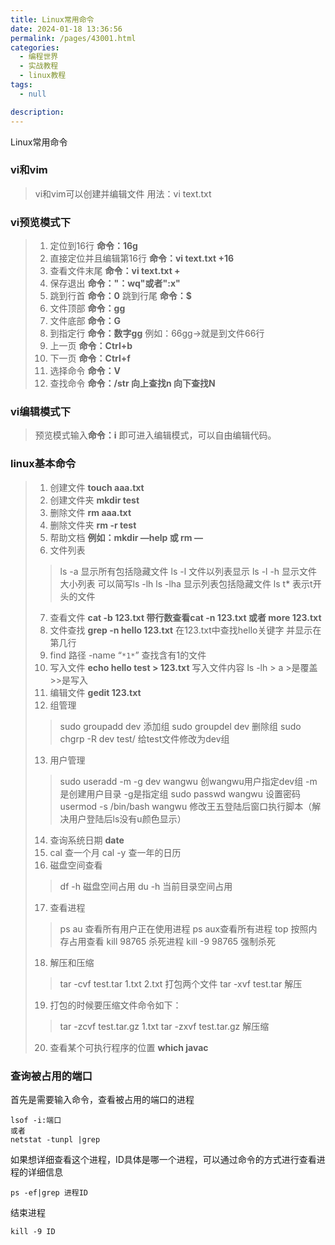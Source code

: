 ```yaml
---
title: Linux常用命令
date: 2024-01-18 13:36:56
permalink: /pages/43001.html
categories: 
  - 编程世界
  - 实战教程
  - linux教程
tags: 
  - null

description: 
---
```


Linux常用命令
### vi和vim
> vi和vim可以创建并编辑文件
> 用法：vi text.txt

### vi预览模式下
> 1. 定位到16行   **命令：16g**
> 2. 直接定位并且编辑第16行  **命令：vi text.txt +16**
> 3. 查看文件末尾  **命令：vi text.txt +**
> 4. 保存退出  **命令："：wq"或者":x"**
> 5. 跳到行首 **命令：0**  跳到行尾 **命令：$**
> 6. 文件顶部  **命令：gg**
> 7. 文件底部  **命令：G**
> 8. 到指定行  **命令：数字gg**   例如：66gg->就是到文件66行
> 9. 上一页  **命令：Ctrl+b**
> 10. 下一页  **命令：Ctrl+f**
> 11. 选择命令  **命令：V**
> 12. 查找命令 **命令：/str 向上查找n 向下查找N**

### vi编辑模式下
> 预览模式输入**命令：i** 即可进入编辑模式，可以自由编辑代码。

### linux基本命令
> 1. 创建文件  **touch  aaa.txt**
> 2. 创建文件夹 **mkdir  test**
> 3. 删除文件 **rm  aaa.txt**
> 4. 删除文件夹 **rm  -r  test**
> 5. 帮助文档 **例如：mkdir —help  或  rm  —**
> 6. 文件列表
>> ls  -a    显示所有包括隐藏文件
ls  -l    文件以列表显示
ls  -l  -h  显示文件大小列表  可以简写ls  -lh
ls  -lha  显示列表包括隐藏文件
ls  t*  表示t开头的文件
> 7. 查看文件 **cat  -b  123.txt  带行数查看cat  -n  123.txt 或者 more  123.txt**
> 8. 文件查找  **grep  -n  hello  123.txt**  在123.txt中查找hello关键字  并显示在第几行
> 9. find  路径  -name  “`*1*`”  查找含有1的文件
> 10. 写入文件  **echo  hello  test  > 123.txt**  写入文件内容
      ls  -lh  > a   >是覆盖 >>是写入
> 11. 编辑文件 **gedit  123.txt**
> 12. 组管理
>> sudo  groupadd  dev  添加组
sudo  groupdel  dev  删除组
sudo  chgrp  -R  dev  test/  给test文件修改为dev组
> 13. 用户管理
>> sudo  useradd  -m  -g  dev  wangwu  创wangwu用户指定dev组  -m是创建用户目录  -g是指定组
sudo  passwd  wangwu  设置密码
usermod  -s  /bin/bash  wangwu  修改王五登陆后窗口执行脚本（解决用户登陆后ls没有u颜色显示）
> 14. 查询系统日期 **date**
> 15. cal  查一个月  cal  -y  查一年的日历
> 16. 磁盘空间查看
>> df  -h  磁盘空间占用
du  -h  当前目录空间占用
> 17. 查看进程
>> ps  au  查看所有用户正在使用进程  ps  aux查看所有进程
top  按照内存占用查看
kill  98765  杀死进程  kill  -9  98765  强制杀死
> 18. 解压和压缩
>> tar  -cvf  test.tar  1.txt  2.txt  打包两个文件
tar  -xvf  test.tar  解压
> 19. 打包的时候要压缩文件命令如下：
>>tar  -zcvf  test.tar.gz  1.txt
tar  -zxvf  test.tar.gz  解压缩
> 20. 查看某个可执行程序的位置 **which  javac**

### 查询被占用的端口
首先是需要输入命令，查看被占用的端口的进程
```text
lsof -i:端口
或者
netstat -tunpl |grep
```
如果想详细查看这个进程，ID具体是哪一个进程，可以通过命令的方式进行查看进程的详细信息
```text
ps -ef|grep 进程ID
```
结束进程
```text
kill -9 ID
```